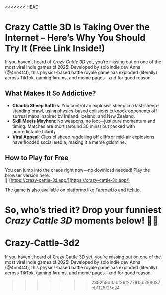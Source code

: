<<<<<<< HEAD
# Crazy Cattle 3D Is Taking Over the Internet – Here’s Why You Should Try It (Free Link Inside!)  

If you haven’t heard of *Crazy Cattle 3D* yet, you’re missing out on one of the most viral indie games of 2025! Developed by solo indie dev Anna (@4nn4t4t), this physics-based battle royale game has exploded (literally) across TikTok, gaming forums, and meme pages—and for good reason.  

## **What Makes It So Addictive?**  
- **Chaotic Sheep Battles**: You control an explosive sheep in a last-sheep-standing brawl, using physics-based collisions to knock opponents off surreal maps inspired by Ireland, Iceland, and New Zealand.  
- **Skill Meets Mayhem**: No weapons, no loot—just pure momentum and timing. Matches are short (around 30 mins) but packed with unpredictable hilarity.  
- **Viral Appeal**: Clips of sheep ragdolling off cliffs or mid-air explosions have flooded social media, making it a meme goldmine.  

## **How to Play for Free**  
You can jump into the chaos right now—no download needed! Play the browser version here:  
🔗 [https://crazy-cattle-3d.app/](https://crazy-cattle-3d.app/)  

The game is also available on platforms like [Taproad.io](https://taproad.io/crazy-cattle-3d) and [itch.io](https://itch.io).  

**So, who’s tried it?** Drop your funniest *Crazy Cattle 3D* moments below! 🐑💥  
=======
# Crazy-Cattle-3d2
If you haven’t heard of Crazy Cattle 3D yet, you’re missing out on one of the most viral indie games of 2025! Developed by solo indie dev Anna (@4nn4t4t), this physics-based battle royale game has exploded (literally) across TikTok, gaming forums, and meme pages—and for good reason.
>>>>>>> 2392b9d1fabf36f277915b788087cb1125f25c24
